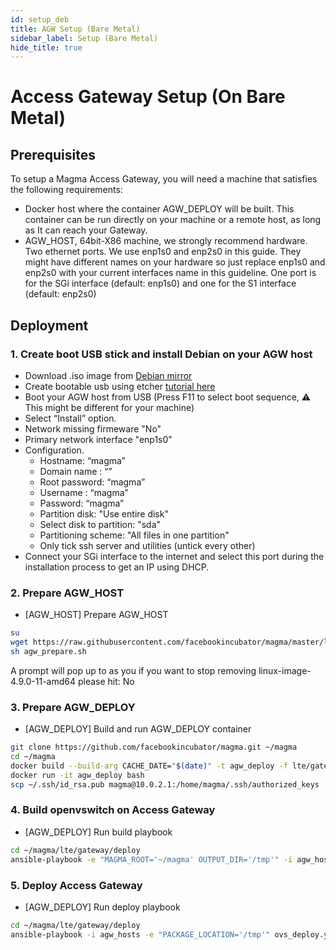 ```yaml
---
id: setup_deb
title: AGW Setup (Bare Metal)
sidebar_label: Setup (Bare Metal)
hide_title: true
---
```

# Access Gateway Setup (On Bare Metal)
## Prerequisites

To setup a Magma Access Gateway, you will need a machine that
satisfies the following requirements:


- Docker host where the container AGW_DEPLOY will be built. This container can be run directly on your machine or a remote host, as long as It can reach your Gateway.
- AGW_HOST, 64bit-X86 machine, we strongly recommend hardware.
  Two ethernet ports. We use enp1s0 and enp2s0 in this guide. They might have different names on your hardware so just replace enp1s0 and enp2s0 with your current interfaces name in this guideline.
  One port is for the SGi interface (default: enp1s0) and one for the S1 interface (default: enp2s0)

## Deployment
### 1. Create boot USB stick and install Debian on your AGW host

- Download .iso image from [Debian mirror](http://cdimage.debian.org/mirror/cdimage/archive/9.9.0/amd64/iso-cd/debian-9.9.0-amd64-netinst.iso)
- Create bootable usb using etcher [tutorial here](https://tutorials.ubuntu.com/tutorial/tutorial-create-a-usb-stick-on-macos#0)
- Boot your AGW host from USB (Press F11 to select boot sequence, :warning: This might be different for your machine)
- Select “Install” option.
- Network missing firmeware "No"
- Primary network interface "enp1s0"
- Configuration.
  * Hostname: “magma”
  * Domain name : “”
  * Root password: “magma”
  * Username : “magma”
  * Password: “magma”
  * Partition disk: "Use entire disk"
  * Select disk to partition: "sda"
  * Partitioning scheme: "All files in one partition"
  * Only tick ssh server and utilities (untick every other)
- Connect your SGi interface to the internet and select this port during the installation process to get an IP using DHCP.

### 2. Prepare AGW_HOST
- [AGW_HOST] Prepare AGW_HOST

```bash
su
wget https://raw.githubusercontent.com/facebookincubator/magma/master/lte/gateway/deploy/agw_prepare.sh
sh agw_prepare.sh
```

A prompt will pop up to as you if you want to stop removing linux-image-4.9.0-11-amd64 please hit: No

### 3. Prepare AGW_DEPLOY
- [AGW_DEPLOY] Build and run AGW_DEPLOY container

```bash
git clone https://github.com/facebookincubator/magma.git ~/magma  
cd ~/magma
docker build --build-arg CACHE_DATE="$(date)" -t agw_deploy -f lte/gateway/docker/deploy/Dockerfile .
docker run -it agw_deploy bash
scp ~/.ssh/id_rsa.pub magma@10.0.2.1:/home/magma/.ssh/authorized_keys
```

### 4. Build openvswitch on Access Gateway
- [AGW_DEPLOY] Run build playbook

``` bash
cd ~/magma/lte/gateway/deploy
ansible-playbook -e "MAGMA_ROOT='~/magma' OUTPUT_DIR='/tmp'" -i agw_hosts ovs_build.yml
```

### 5. Deploy Access Gateway
- [AGW_DEPLOY] Run deploy playbook

``` bash
cd ~/magma/lte/gateway/deploy
ansible-playbook -i agw_hosts -e "PACKAGE_LOCATION='/tmp'" ovs_deploy.yml
```
